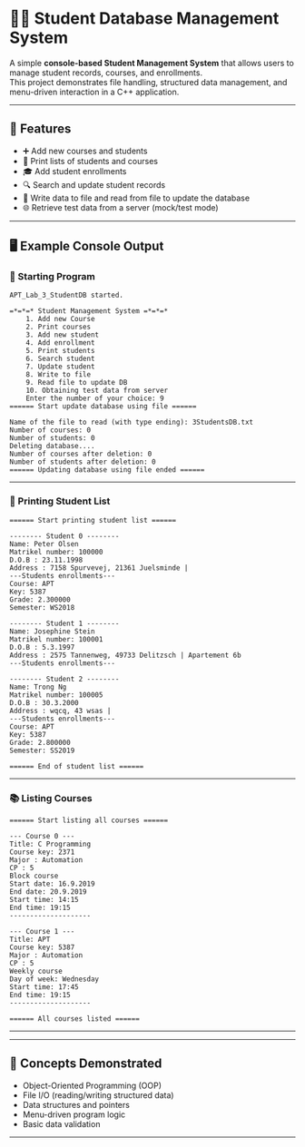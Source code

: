 # 🧑‍🎓 Student Database Management System

A simple **console-based Student Management System** that allows users to manage student records, courses, and enrollments.  
This project demonstrates file handling, structured data management, and menu-driven interaction in a C++ application.

---

## 🚀 Features

- ➕ Add new courses and students  
- 🧾 Print lists of students and courses  
- 🎓 Add student enrollments  
- 🔍 Search and update student records  
- 💾 Write data to file and read from file to update the database  
- 🌐 Retrieve test data from a server (mock/test mode)

---

## 🖥️ Example Console Output

### 📂 Starting Program

```
APT_Lab_3_StudentDB started.

=*=*=* Student Management System =*=*=*
    1. Add new Course
    2. Print courses
    3. Add new student
    4. Add enrollment
    5. Print students
    6. Search student
    7. Update student
    8. Write to file
    9. Read file to update DB
    10. Obtaining test data from server
    Enter the number of your choice: 9
====== Start update database using file ======

Name of the file to read (with type ending): 3StudentsDB.txt
Number of courses: 0
Number of students: 0
Deleting database....
Number of courses after deletion: 0
Number of students after deletion: 0
====== Updating database using file ended ======
```

---

### 🧾 Printing Student List

```
====== Start printing student list ======

-------- Student 0 --------
Name: Peter Olsen
Matrikel number: 100000
D.O.B : 23.11.1998
Address : 7158 Spurvevej, 21361 Juelsminde | 
---Students enrollments---
Course: APT
Key: 5387
Grade: 2.300000
Semester: WS2018

-------- Student 1 --------
Name: Josephine Stein
Matrikel number: 100001
D.O.B : 5.3.1997
Address : 2575 Tannenweg, 49733 Delitzsch | Apartement 6b
---Students enrollments---

-------- Student 2 --------
Name: Trong Ng
Matrikel number: 100005
D.O.B : 30.3.2000
Address : wqcq, 43 wsas |  
---Students enrollments---
Course: APT
Key: 5387
Grade: 2.800000
Semester: SS2019

====== End of student list ======
```

---

### 📚 Listing Courses

```
====== Start listing all courses ======

--- Course 0 ---
Title: C Programming
Course key: 2371
Major : Automation
CP : 5
Block course
Start date: 16.9.2019
End date: 20.9.2019
Start time: 14:15
End time: 19:15
--------------------

--- Course 1 ---
Title: APT
Course key: 5387
Major : Automation
CP : 5
Weekly course
Day of week: Wednesday
Start time: 17:45
End time: 19:15
--------------------

====== All courses listed ======
```

---

---

## 🧠 Concepts Demonstrated

- Object-Oriented Programming (OOP)
- File I/O (reading/writing structured data)
- Data structures and pointers
- Menu-driven program logic
- Basic data validation

---

